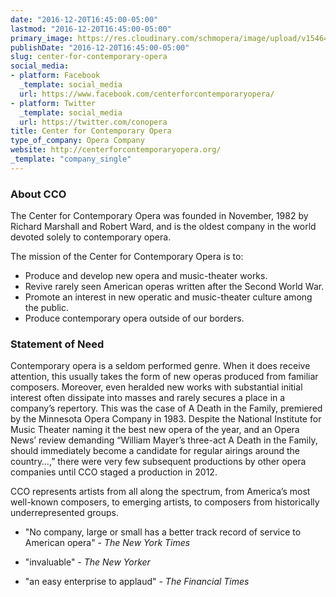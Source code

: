 ```yaml
---
date: "2016-12-20T16:45:00-05:00"
lastmod: "2016-12-20T16:45:00-05:00"
primary_image: https://res.cloudinary.com/schmopera/image/upload/v1546480613/media/2019/01/Logo-CCO.jpg
publishDate: "2016-12-20T16:45:00-05:00"
slug: center-for-contemporary-opera
social_media:
- platform: Facebook
  _template: social_media
  url: https://www.facebook.com/centerforcontemporaryopera/
- platform: Twitter
  _template: social_media
  url: https://twitter.com/conopera
title: Center for Contemporary Opera
type_of_company: Opera Company
website: http://centerforcontemporaryopera.org/
_template: "company_single"
---
```

### About CCO

The Center for Contemporary Opera was founded in November, 1982 by Richard Marshall and Robert Ward, and is the oldest company in the world devoted solely to contemporary opera.

The mission of the Center for Contemporary Opera is to:

- Produce and develop new opera and music-theater works.
- Revive rarely seen American operas written after the Second World War.
- Promote an interest in new operatic and music-theater culture among the public.
- Produce contemporary opera outside of our borders.

### Statement of Need

Contemporary opera is a seldom performed genre. When it does receive attention, this usually takes the form of new operas produced from familiar composers. Moreover, even heralded new works with substantial initial interest often dissipate into masses and rarely secures a place in a company’s repertory. This was the case of A Death in the Family, premiered by the Minnesota Opera Company in 1983. Despite the National Institute for Music Theater naming it the best new opera of the year, and an Opera News’ review demanding “William Mayer’s three-act A Death in the Family, should immediately become a candidate for regular airings around the country…,” there were very few subsequent productions by other opera companies until CCO staged a production in 2012.

CCO represents artists from all along the spectrum, from America’s most well-known composers, to emerging artists, to composers from historically underrepresented groups.

- "No company, large or small has a better track record of service to American opera" - *The New York Times*

- "invaluable" - *The New Yorker*

- "an easy enterprise to applaud" - *The Financial Times*